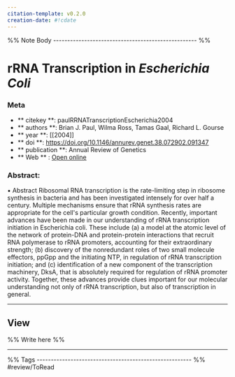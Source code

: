 ```yaml
---
citation-template: v0.2.0
creation-date: #!cdate
---
```


%% Note Body --------------------------------------------------- %%
# rRNA Transcription in <i>Escherichia Coli</i>

### Meta
- ** citekey **: paulRRNATranscriptionEscherichia2004
- ** authors **: Brian J. Paul, Wilma Ross, Tamas Gaal, Richard L. Gourse
- ** year **: [[2004]]
- ** doi **: https://doi.org/10.1146/annurev.genet.38.072902.091347
- ** publication **: Annual Review of Genetics
- ** Web ** : [Open online](https://www.annualreviews.org/doi/10.1146/annurev.genet.38.072902.091347)


### Abstract:
▪ Abstract Ribosomal RNA transcription is the rate-limiting step in ribosome synthesis in bacteria and has been investigated intensely for over half a century. Multiple mechanisms ensure that rRNA synthesis rates are appropriate for the cell's particular growth condition. Recently, important advances have been made in our understanding of rRNA transcription initiation in Escherichia coli. These include (a) a model at the atomic level of the network of protein-DNA and protein-protein interactions that recruit RNA polymerase to rRNA promoters, accounting for their extraordinary strength; (b) discovery of the nonredundant roles of two small molecule effectors, ppGpp and the initiating NTP, in regulation of rRNA transcription initiation; and (c) identification of a new component of the transcription machinery, DksA, that is absolutely required for regulation of rRNA promoter activity. Together, these advances provide clues important for our molecular understanding not only of rRNA transcription, but also of transcription in general.

___

## View

%% Write here %%





___
%% Tags  ------------------------------------------------------- %%
#review/ToRead
